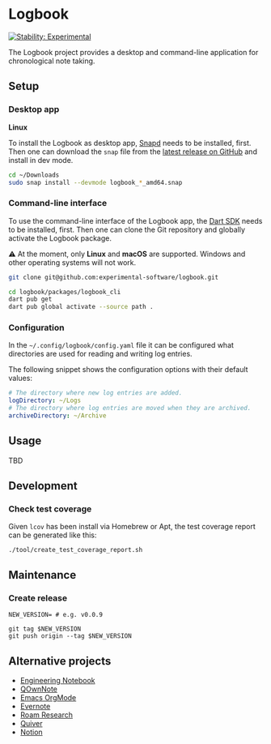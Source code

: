 # Logbook

[![Stability: Experimental](https://masterminds.github.io/stability/experimental.svg)](https://masterminds.github.io/stability/experimental.html)

The Logbook project provides a desktop and command-line application for chronological note taking.

## Setup

### Desktop app

**Linux**

To install the Logbook as desktop app, [Snapd](https://snapcraft.io/docs/installing-snapd) needs to be installed, first.
Then one can download the `snap` file from the [latest release on GitHub](https://github.com/experimental-software/logbook/releases/latest) and install in dev mode.

```sh
cd ~/Downloads
sudo snap install --devmode logbook_*_amd64.snap
```

### Command-line interface

To use the command-line interface of the Logbook app, the [Dart SDK](https://dart.dev/get-dart) needs to be installed, first.
Then one can clone the Git repository and globally activate the Logbook package.

⚠️ At the moment, only **Linux** and **macOS** are supported. Windows and other operating systems will not work.

```sh
git clone git@github.com:experimental-software/logbook.git

cd logbook/packages/logbook_cli
dart pub get
dart pub global activate --source path .
```

### Configuration

In the `~/.config/logbook/config.yaml` file it can be configured what directories are used for reading and writing log entries.

The following snippet shows the configuration options with their default values:

```yaml
# The directory where new log entries are added.
logDirectory: ~/Logs
# The directory where log entries are moved when they are archived.
archiveDirectory: ~/Archive
```

## Usage

TBD

## Development

### Check test coverage

Given `lcov` has been install via Homebrew or Apt, the test coverage report can be generated like this:

```
./tool/create_test_coverage_report.sh
```

## Maintenance

### Create release

```
NEW_VERSION= # e.g. v0.0.9

git tag $NEW_VERSION
git push origin --tag $NEW_VERSION
```

## Alternative projects

- [Engineering Notebook](https://www.youtube.com/watch?v=xaFqpd7lNM4)
- [QOwnNote](https://www.qownnotes.org)
- [Emacs OrgMode](https://orgmode.org)
- [Evernote](https://evernote.com)
- [Roam Research](https://roamresearch.com)
- [Quiver](https://yliansoft.com/)
- [Notion](https://www.notion.so/product)
